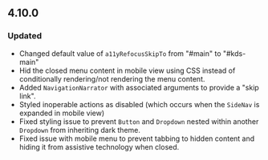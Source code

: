 ## 4.10.0

### Updated

- Changed default value of `a11yRefocusSkipTo` from "#main" to "#kds-main"
- Hid the closed menu content in mobile view using CSS instead of conditionally rendering/not rendering the menu content.
- Added `NavigationNarrator` with associated arguments to provide a "skip link".
- Styled inoperable actions as disabled (which occurs when the `SideNav` is expanded in mobile view)
- Fixed styling issue to prevent `Button` and `Dropdown` nested within another `Dropdown` from inheriting dark theme.
- Fixed issue with mobile menu to prevent tabbing to hidden content and hiding it from assistive technology when closed.

